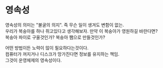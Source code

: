 # 영속성
영속성의 의미는 "불굴의 의지". 즉 무슨 일이 생겨도 변함이 없는.  
우리가 복숭아를 하나 쥐고있다고 생각해보자. 만약 이 복숭아가 영원하길 바란다면?  
복숭아 파이로 구울것인가? 복숭아 쨈으로 만들것인가?  

어떤 방법이든 노력이 많이 필요하다는것이다.  
컴퓨터가 꺼지거나 디스크가 망가진다면 정보를 유지하는 책임.  
그것이 운영체제의 영속성이다.  
